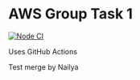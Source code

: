 # AWS Group Task 1

[![Node CI](https://github.com/stacknatic/aws-group-task-1/actions/workflows/main.yml/badge.svg)](https://github.com/stacknatic/aws-group-task-1/actions/workflows/main.yml)


Uses GitHub Actions

Test merge by Nailya
